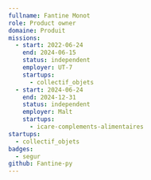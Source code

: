 ```yaml
---
fullname: Fantine Monot
role: Product owner
domaine: Produit
missions:
  - start: 2022-06-24
    end: 2024-06-15
    status: independent
    employer: UT-7
    startups:
      - collectif_objets
  - start: 2024-06-24
    end: 2024-12-31
    status: independent
    employer: Malt
    startups:
      - icare-complements-alimentaires
startups:
  - collectif_objets
badges:
  - segur
github: Fantine-py
---
```

